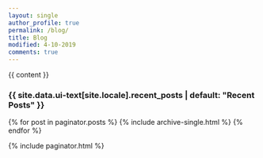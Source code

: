 ```yaml
---
layout: single
author_profile: true
permalink: /blog/
title: Blog
modified: 4-10-2019
comments: true
---
```

{{ content }}

<h3 class="archive__subtitle">{{ site.data.ui-text[site.locale].recent_posts | default: "Recent Posts" }}</h3>

{% for post in paginator.posts %}
  {% include archive-single.html %}
{% endfor %}

{% include paginator.html %}